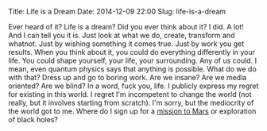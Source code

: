 Title: Life is a Dream
Date: 2014-12-09 22:00
Slug: life-is-a-dream


Ever heard of it? Life is a dream? Did you ever think about it? I did. A lot! 
And I can tell you it is. Just look at what we do, create, transform and 
whatnot. Just by wishing something it comes true. Just by work you get results. 
When you think about it, you could do everything differently in your life. You 
could shape yourself, your life, your surrounding. Any of us could. I mean, 
even quantum physics says that anything is possible. What do we do with that? 
Dress up and go to boring work. Are we insane? Are we media oriented? Are we 
blind? In a word, fuck you, life. I publicly express my regret for existing in 
this world. I regret I'm incompetent to change the world (not really, but it 
involves starting from scratch). I'm sorry, but the mediocrity of the world got 
to me. Where do I sign up for a [mission to Mars](http://www.mars-one.com) or 
exploration of black holes?
